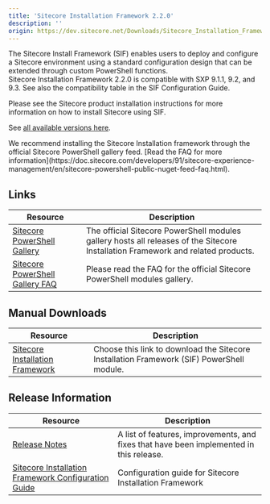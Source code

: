 ```yaml
---
title: 'Sitecore Installation Framework 2.2.0'
description: ''
origin: https://dev.sitecore.net/Downloads/Sitecore_Installation_Framework/2x/Sitecore_Installation_Framework_220
---
```


The Sitecore Install Framework (SIF) enables users to deploy and configure a Sitecore environment using a standard configuration design that can be extended through custom PowerShell functions.\
Sitecore Installation Framework 2.2.0 is compatible with SXP 9.1.1, 9.2, and 9.3. See also the compatibility table in the SIF Configuration Guide.

Please see the Sitecore product installation instructions for more information on how to install Sitecore using SIF.

See [all available versions here](/downloads/Sitecore_Installation_Framework).

  <Alert variant='warning' mb={4}>
    <AlertIcon />
    We recommend installing the Sitecore Installation framework through the official Sitecore PowerShell gallery feed. [Read the FAQ for more information](https://doc.sitecore.com/developers/91/sitecore-experience-management/en/sitecore-powershell-public-nuget-feed-faq.html).
  </Alert>


## Links

| Resource                                                                                                                                                               | Description                                                                                                                      |
| ---------------------------------------------------------------------------------------------------------------------------------------------------------------------- | -------------------------------------------------------------------------------------------------------------------------------- |
| [Sitecore PowerShell Gallery](https://cloudsmith.io/~sitecore/repos/resources/packages/)                                                                               | The official Sitecore PowerShell modules gallery hosts all releases of the Sitecore Installation Framework and related products. |
| [Sitecore PowerShell Gallery FAQ](https://doc.sitecore.net/sitecore_experience_platform/developing/developing_with_sitecore/sitecore_powershell_public_nuget_feed_faq) | Please read the FAQ for the official Sitecore PowerShell modules gallery.                                                        |

## Manual Downloads

| Resource                                                                                                                                                                                                                     | Description                                                                               |
| ---------------------------------------------------------------------------------------------------------------------------------------------------------------------------------------------------------------------------- | ----------------------------------------------------------------------------------------- |
| [Sitecore Installation Framework](https://scdp.blob.core.windows.net/downloads/Sitecore%20Installation%20Framework/2x/Sitecore%20Installation%20Framework%20220/Secure/SitecoreInstallFramework%202.2.0%20rev.%20190916.zip) | Choose this link to download the Sitecore Installation Framework (SIF) PowerShell module. |

## Release Information

| Resource                                                                                                                                                                                                                                                 | Description                                                                             |
| -------------------------------------------------------------------------------------------------------------------------------------------------------------------------------------------------------------------------------------------------------- | --------------------------------------------------------------------------------------- |
| [Release Notes](/downloads/Sitecore_Installation_Framework/2x/Sitecore_Installation_Framework_220/Release_Notes)                                                                                                                                         | A list of features, improvements, and fixes that have been implemented in this release. |
| [Sitecore Installation Framework Configuration Guide](https://scdp.blob.core.windows.net/downloads/Sitecore%20Installation%20Framework/2x/Sitecore%20Installation%20Framework%20220/Secure/Sitecore_Installation_Framework_Configuration_Guid-2.2.0.pdf) | Configuration guide for Sitecore Installation Framework                                 |
